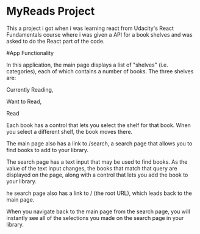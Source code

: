 # MyReads Project
This a project i got when i was learning react from Udacity's React Fundamentals course where i was given a API for a book shelves and was asked to do the React part of the code.

#App Functionality

In this application, the main page displays a list of "shelves" (i.e. categories), each of which contains a number of books. The three shelves are:

Currently Reading,

Want to Read,

Read

Each book has a control that lets you select the shelf for that book. When you select a different shelf, the book moves there.

The main page also has a link to /search, a search page that allows you to find books to add to your library.

The search page has a text input that may be used to find books. As the value of the text input changes, the books that match that query are displayed on the page, along with a control that lets you add the book to your library.

he search page also has a link to / (the root URL), which leads back to the main page.

When you navigate back to the main page from the search page, you will instantly see all of the selections you made on the search page in your library.
